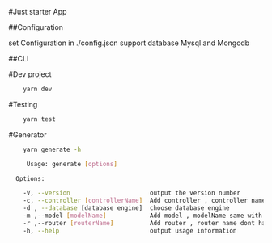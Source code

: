 #Just starter App

##Configuration

set Configuration in ./config.json
support database Mysql and Mongodb

##CLI

#Dev project
```bash
    yarn dev
```
#Testing
```bash
    yarn test
```
#Generator
```bash
    yarn generate -h
```

```bash
     Usage: generate [options]

  Options:

    -V, --version                      output the version number
    -c, --controller [controllerName]  Add controller , controller name dont have capital alvabet and space
    -d , --database [database engine]  choose database engine
    -m ,--model [modelName]            Add model , modelName same with table name
    -r ,--router [routerName]          Add router , router name dont have capital alvabet and space
    -h, --help                         output usage information
```